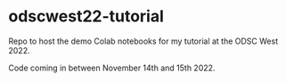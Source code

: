 # odscwest22-tutorial
Repo to host the demo Colab notebooks for my tutorial at the ODSC West 2022.  

Code coming in between November 14th and 15th 2022. 
